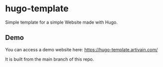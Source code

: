 # hugo-template
Simple template for a simple Website made with Hugo.

## Demo
You can access a demo website here: https://hugo-template.artivain.com/

It is built from the main branch of this repo.
